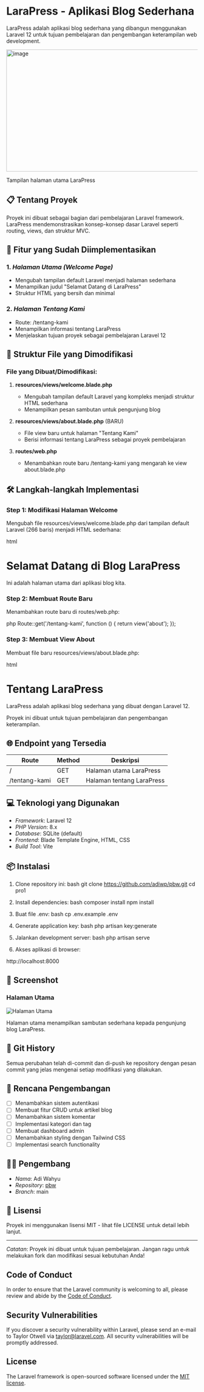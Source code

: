 # LaraPress - Aplikasi Blog Sederhana

LaraPress adalah aplikasi blog sederhana yang dibangun menggunakan Laravel 12 untuk tujuan pembelajaran dan pengembangan keterampilan web development.

<img width="765" height="321" alt="image" src="https://github.com/user-attachments/assets/3a29bdf4-60fa-45b9-9eb5-ed6fc3e96f15" />

Tampilan halaman utama LaraPress

## 📋 Tentang Proyek

Proyek ini dibuat sebagai bagian dari pembelajaran Laravel framework. LaraPress mendemonstrasikan konsep-konsep dasar Laravel seperti routing, views, dan struktur MVC.

## 🚀 Fitur yang Sudah Diimplementasikan

### 1. *Halaman Utama (Welcome Page)*
   - Mengubah tampilan default Laravel menjadi halaman sederhana
   - Menampilkan judul "Selamat Datang di LaraPress"
   - Struktur HTML yang bersih dan minimal

### 2. *Halaman Tentang Kami*
   - Route: /tentang-kami
   - Menampilkan informasi tentang LaraPress
   - Menjelaskan tujuan proyek sebagai pembelajaran Laravel 12

## 📁 Struktur File yang Dimodifikasi

### File yang Dibuat/Dimodifikasi:

1. **resources/views/welcome.blade.php**
   - Mengubah tampilan default Laravel yang kompleks menjadi struktur HTML sederhana
   - Menampilkan pesan sambutan untuk pengunjung blog

2. **resources/views/about.blade.php** (BARU)
   - File view baru untuk halaman "Tentang Kami"
   - Berisi informasi tentang LaraPress sebagai proyek pembelajaran

3. **routes/web.php**
   - Menambahkan route baru /tentang-kami yang mengarah ke view about.blade.php

## 🛠 Langkah-langkah Implementasi

### Step 1: Modifikasi Halaman Welcome
Mengubah file resources/views/welcome.blade.php dari tampilan default Laravel (266 baris) menjadi HTML sederhana:

html
<!DOCTYPE html>
<html lang="id">
<head>
    <meta charset="UTF-8">
    <meta name="viewport" content="width=device-width, initial-scale=1.0">
    <title>Selamat Datang di LaraPress</title>
</head>
<body>
    <h1>Selamat Datang di Blog LaraPress</h1>
    <p>Ini adalah halaman utama dari aplikasi blog kita.</p>
</body>
</html>


### Step 2: Membuat Route Baru
Menambahkan route baru di routes/web.php:

php
Route::get('/tentang-kami', function () {
    return view('about');
});


### Step 3: Membuat View About
Membuat file baru resources/views/about.blade.php:

html
<!DOCTYPE html>
<html lang="id">
<head>
    <meta charset="UTF-8">
    <meta name="viewport" content="width=device-width, initial-scale=1.0">
    <title>Tentang Kami - LaraPress</title>
</head>
<body>
    <h1>Tentang LaraPress</h1>
    <p>LaraPress adalah aplikasi blog sederhana yang dibuat dengan Laravel 12.</p>
    <p>Proyek ini dibuat untuk tujuan pembelajaran dan pengembangan keterampilan.</p>
</body>
</html>


## 🌐 Endpoint yang Tersedia

| Route | Method | Deskripsi |
|-------|--------|-----------|
| / | GET | Halaman utama LaraPress |
| /tentang-kami | GET | Halaman tentang LaraPress |

## 💻 Teknologi yang Digunakan

- *Framework*: Laravel 12
- *PHP Version*: 8.x
- *Database*: SQLite (default)
- *Frontend*: Blade Template Engine, HTML, CSS
- *Build Tool*: Vite

## 📦 Instalasi

1. Clone repository ini:
bash
git clone https://github.com/adiwp/pbw.git
cd pro1


2. Install dependencies:
bash
composer install
npm install


3. Buat file .env:
bash
cp .env.example .env


4. Generate application key:
bash
php artisan key:generate


5. Jalankan development server:
bash
php artisan serve


6. Akses aplikasi di browser:

http://localhost:8000


## 📸 Screenshot

### Halaman Utama
![Halaman Utama](docs/screenshot-welcome.png)

Halaman utama menampilkan sambutan sederhana kepada pengunjung blog LaraPress.

## 🔄 Git History

Semua perubahan telah di-commit dan di-push ke repository dengan pesan commit yang jelas mengenai setiap modifikasi yang dilakukan.

## 📝 Rencana Pengembangan

- [ ] Menambahkan sistem autentikasi
- [ ] Membuat fitur CRUD untuk artikel blog
- [ ] Menambahkan sistem komentar
- [ ] Implementasi kategori dan tag
- [ ] Membuat dashboard admin
- [ ] Menambahkan styling dengan Tailwind CSS
- [ ] Implementasi search functionality

## 👨‍💻 Pengembang

- *Nama*: Adi Wahyu
- *Repository*: [pbw](https://github.com/adiwp/pbw)
- *Branch*: main

## 📄 Lisensi

Proyek ini menggunakan lisensi MIT - lihat file LICENSE untuk detail lebih lanjut.

---

*Catatan*: Proyek ini dibuat untuk tujuan pembelajaran. Jangan ragu untuk melakukan fork dan modifikasi sesuai kebutuhan Anda!

## Code of Conduct

In order to ensure that the Laravel community is welcoming to all, please review and abide by the [Code of Conduct](https://laravel.com/docs/contributions#code-of-conduct).

## Security Vulnerabilities

If you discover a security vulnerability within Laravel, please send an e-mail to Taylor Otwell via [taylor@laravel.com](mailto:taylor@laravel.com). All security vulnerabilities will be promptly addressed.

## License

The Laravel framework is open-sourced software licensed under the [MIT license](https://opensource.org/licenses/MIT).

